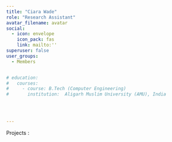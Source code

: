 ```yaml
---
title: "Ciara Wade"
role: "Research Assistant"
avatar_filename: avatar
social:
  - icon: envelope
    icon_pack: fas
    link: mailto:''
superuser: false
user_groups:
  - Members


# education:
#   courses:
#     - course: B.Tech (Computer Engineering)
#       institution:  Aligarh Muslim University (AMU), India
    

  

--- 
```






Projects  : 
<!-- <a href='http://localhost:1313/project/data-homebase/'  >Data Homebase </a> -->
</br>
